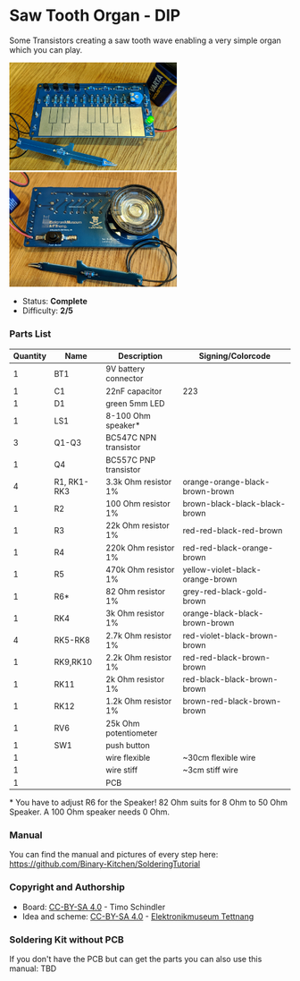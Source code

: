 # Saw Tooth Organ - DIP

Some Transistors creating a saw tooth wave enabling a very simple organ which you can play.

<img src="images/PXL_20201205_114313310.jpg" width=300px alt="Saw Tooth Organ"> <img src="images/PXL_20201205_114338054.jpg" width=300px alt="Saw Tooth Organ">

- Status: **Complete**
- Difficulty: **2/5**

### Parts List

| Quantity | Name        | Description           | Signing/Colorcode                |
| -------- | ----------- | --------------------- | -------------------------------- |
| 1        | BT1         | 9V battery connector  |                                  |
| 1        | C1          | 22nF capacitor        | 223                              |
| 1        | D1          | green 5mm LED         |                                  |
| 1        | LS1         | 8-100 Ohm speaker*    |                                  |
| 3        | Q1-Q3       | BC547C NPN transistor |                                  |
| 1        | Q4          | BC557C PNP transistor |                                  |
| 4        | R1, RK1-RK3 | 3.3k Ohm resistor 1%  | orange-orange-black-brown-brown  |
| 1        | R2          | 100 Ohm resistor 1%   | brown-black-black-black-brown    |
| 1        | R3          | 22k Ohm resistor 1%   | red-red-black-red-brown          |
| 1        | R4          | 220k Ohm resistor 1%  | red-red-black-orange-brown       |
| 1        | R5          | 470k Ohm resistor 1%  | yellow-violet-black-orange-brown |
| 1        | R6\*         | 82 Ohm resistor 1%   | grey-red-black-gold-brown        |
| 1        | RK4         | 3k Ohm resistor 1%    | orange-black-black-brown-brown   |
| 4        | RK5-RK8     | 2.7k Ohm resistor 1%  | red-violet-black-brown-brown     |
| 1        | RK9,RK10    | 2.2k Ohm resistor 1%  | red-red-black-brown-brown        |
| 1        | RK11        | 2k Ohm resistor 1%    | red-black-black-brown-brown      |
| 1        | RK12        | 1.2k Ohm resistor 1%  | brown-red-black-brown-brown      |
| 1        | RV6         | 25k Ohm potentiometer |                                  |
| 1        | SW1         | push button           |                                  |
| 1        |             | wire flexible         | ~30cm flexible wire              |
| 1        |             | wire stiff            | ~3cm stiff wire                  |
| 1        |             | PCB                   |                                  |

\* You have to adjust R6 for the Speaker! 82 Ohm suits for 8 Ohm to 50 Ohm Speaker. A 100 Ohm speaker needs 0 Ohm.

### Manual
You can find the manual and pictures of every step here: https://github.com/Binary-Kitchen/SolderingTutorial

### Copyright and Authorship

- Board: [CC-BY-SA 4.0](https://creativecommons.org/licenses/by-sa/4.0/) - Timo Schindler
- Idea and scheme: [CC-BY-SA 4.0](https://creativecommons.org/licenses/by-sa/4.0/) - [Elektronikmuseum Tettnang](http://www.emuseum-tettnang.de/)

### Soldering Kit without PCB
If you don't have the PCB but can get the parts you can also use this manual: TBD
